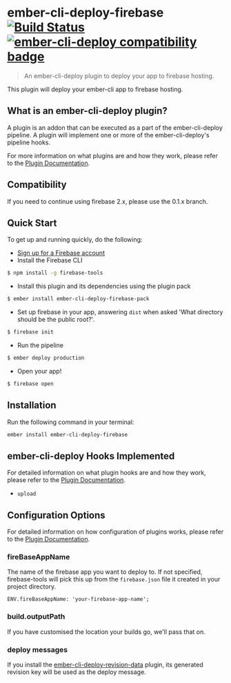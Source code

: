 # ember-cli-deploy-firebase [![Build Status](https://travis-ci.org/ibroadfo/ember-cli-deploy-firebase.svg?branch=master)](https://travis-ci.org/ibroadfo/ember-cli-deploy-firebase) [![ember-cli-deploy compatibility badge](https://ember-cli-deploy.github.io/ember-cli-deploy-version-badges/plugins/ember-cli-deploy-firebase.svg)](https://ember-cli-deploy.github.io/ember-cli-deploy-version-badges/)


> An ember-cli-deploy plugin to deploy your app to firebase hosting.


This plugin will deploy your ember-cli app to firebase hosting.

## What is an ember-cli-deploy plugin?

A plugin is an addon that can be executed as a part of the ember-cli-deploy pipeline. A plugin will implement one or more of the ember-cli-deploy's pipeline hooks.

For more information on what plugins are and how they work, please refer to the [Plugin Documentation][1].

## Compatibility

If you need to continue using firebase 2.x, please use the 0.1.x branch.

## Quick Start
To get up and running quickly, do the following:

- [Sign up for a Firebase account](https://www.firebase.com/signup/)
- Install the Firebase CLI

```bash
$ npm install -g firebase-tools
```

- Install this plugin and its dependencies using the plugin pack

```bash
$ ember install ember-cli-deploy-firebase-pack
```

- Set up firebase in your app, answering `dist` when asked 'What directory should be the public root?'.

```bash
$ firebase init
```

- Run the pipeline

```bash
$ ember deploy production
```

- Open your app!

```bash
$ firebase open
```

## Installation
Run the following command in your terminal:

```bash
ember install ember-cli-deploy-firebase
```

## ember-cli-deploy Hooks Implemented

For detailed information on what plugin hooks are and how they work, please refer to the [Plugin Documentation][1].

- `upload`

## Configuration Options

For detailed information on how configuration of plugins works, please refer to the [Plugin Documentation][1].

### fireBaseAppName

The name of the firebase app you want to deploy to. If not specified, firebase-tools will pick this up from the `firebase.json` file it created in your project directory.

```
ENV.fireBaseAppName: 'your-firebase-app-name';
```

### build.outputPath

If you have customised the location your builds go, we'll pass that on.

### deploy messages

If you install the [ember-cli-deploy-revision-data](https://github.com/ember-cli-deploy/ember-cli-deploy-revision-data) plugin, its generated revision key will be used as the deploy message.

[1]: https://ember-cli-deploy.github.io/ember-cli-deploy/plugins/ "Plugin Documentation"
[2]: https://github.com/ember-cli-deploy/ember-cli-deploy-build "ember-cli-deploy-build"
